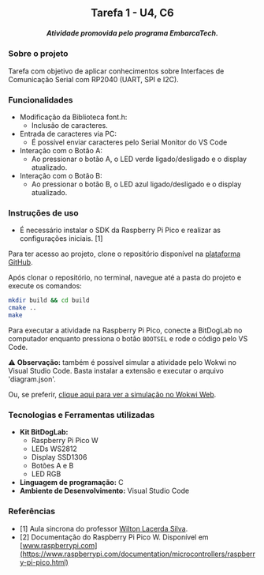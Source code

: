
<h2 align="center">  Tarefa 1 - U4, C6 </h3>
<h5 align="center"> Atividade promovida pelo programa EmbarcaTech. </h5>

### Sobre o projeto
Tarefa com objetivo de aplicar conhecimentos sobre Interfaces de Comunicação Serial com RP2040 (UART, SPI e I2C).

### Funcionalidades
- Modificação da Biblioteca font.h:
  - Inclusão de caracteres.
- Entrada de caracteres via PC:
  - É possível enviar caracteres pelo Serial Monitor do VS Code
- Interação com o Botão A:
  - Ao pressionar o botão A, o LED verde ligado/desligado e o display atualizado.
- Interação com o Botão B:
  - Ao pressionar o botão B, o LED azul ligado/desligado e o display atualizado.

### Instruções de uso
- É necessário instalar o SDK da Raspberry Pi Pico e realizar as configurações iniciais. [1]

Para ter acesso ao projeto, clone o repositório disponível na [plataforma GitHub](https://github.com/naylane/tarefa-U4C6).

Após clonar o repositório, no terminal, navegue até a pasta do projeto e execute os comandos:
```bash
mkdir build && cd build
cmake ..
make
```
Para executar a atividade na Raspberry Pi Pico, conecte a BitDogLab no computador enquanto pressiona o botão `BOOTSEL` e rode o código pelo VS Code.

⚠️ **Observação:** também é possível simular a atividade pelo Wokwi no Visual Studio Code. Basta instalar a extensão e executar o arquivo 'diagram.json'.

Ou, se preferir, [clique aqui para ver a simulação no Wokwi Web](https://wokwi.com/projects/421991045218041857).


### Tecnologias e Ferramentas utilizadas
- **Kit BitDogLab:**
  - Raspberry Pi Pico W
  - LEDs WS2812
  - Display SSD1306
  - Botões A e B
  - LED RGB
- **Linguagem de programação:** C
- **Ambiente de Desenvolvimento:** Visual Studio Code

### Referências
- [1] Aula sincrona do professor [Wilton Lacerda Silva](https://github.com/wiltonlacerda).
- [2] Documentação do Raspberry Pi Pico W. Disponível em [www.raspberrypi.com](https://www.raspberrypi.com/documentation/microcontrollers/raspberry-pi-pico.html)
